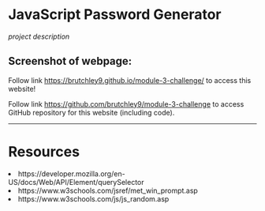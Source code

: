 # JavaScript Password Generator

*project description*

Screenshot of webpage:
---

Follow link https://brutchley9.github.io/module-3-challenge/ to access this website!

Follow link https://github.com/brutchley9/module-3-challenge to access GitHub repository for this website (including code).

---

# Resources

<li>https://developer.mozilla.org/en-US/docs/Web/API/Element/querySelector</li>

<li>https://www.w3schools.com/jsref/met_win_prompt.asp</li>

<li>https://www.w3schools.com/js/js_random.asp</li>
